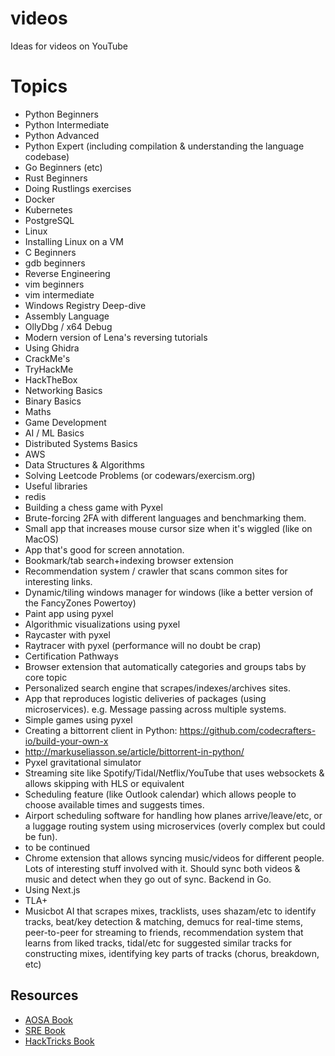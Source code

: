 # videos
Ideas for videos on YouTube


# Topics

* Python Beginners
* Python Intermediate
* Python Advanced
* Python Expert (including compilation & understanding the language codebase)
* Go Beginners (etc)
* Rust Beginners
* Doing Rustlings exercises
* Docker
* Kubernetes
* PostgreSQL
* Linux
* Installing Linux on a VM
* C Beginners
* gdb beginners
* Reverse Engineering
* vim beginners
* vim intermediate
* Windows Registry Deep-dive
* Assembly Language
* OllyDbg / x64 Debug
* Modern version of Lena's reversing tutorials
* Using Ghidra
* CrackMe's
* TryHackMe
* HackTheBox
* Networking Basics
* Binary Basics
* Maths
* Game Development
* AI / ML Basics
* Distributed Systems Basics
* AWS
* Data Structures & Algorithms
* Solving Leetcode Problems (or codewars/exercism.org)
* Useful libraries
* redis
* Building a chess game with Pyxel
* Brute-forcing 2FA with different languages and benchmarking them.
* Small app that increases mouse cursor size when it's wiggled (like on MacOS)
* App that's good for screen annotation.
* Bookmark/tab search+indexing browser extension
* Recommendation system / crawler that scans common sites for interesting links.
* Dynamic/tiling windows manager for windows (like a better version of the FancyZones Powertoy)
* Paint app using pyxel
* Algorithmic visualizations using pyxel
* Raycaster with pyxel
* Raytracer with pyxel (performance will no doubt be crap)
* Certification Pathways
* Browser extension that automatically categories and groups tabs by core topic
* Personalized search engine that scrapes/indexes/archives sites.
* App that reproduces logistic deliveries of packages (using microservices). e.g. Message passing across multiple systems.
* Simple games using pyxel
* Creating a bittorrent client in Python: https://github.com/codecrafters-io/build-your-own-x
* http://markuseliasson.se/article/bittorrent-in-python/
* Pyxel gravitational simulator
* Streaming site like Spotify/Tidal/Netflix/YouTube that uses websockets & allows skipping with HLS or equivalent
* Scheduling feature (like Outlook calendar) which allows people to choose available times and suggests times.
* Airport scheduling software for handling how planes arrive/leave/etc, or a luggage routing system using microservices (overly complex but could be fun).
* to be continued
* Chrome extension that allows syncing music/videos for different people. Lots of interesting stuff involved with it. Should sync both videos & music and detect when they go out of sync. Backend in Go.
* Using Next.js
* TLA+
* Musicbot AI that scrapes mixes, tracklists, uses shazam/etc to identify tracks, beat/key detection & matching, demucs for real-time stems, peer-to-peer for streaming to friends, recommendation system that learns from liked tracks, tidal/etc for suggested similar tracks for constructing mixes, identifying key parts of tracks (chorus, breakdown, etc)



## Resources
* [AOSA Book](http://aosabook.org/en/)
* [SRE Book](https://sre.google/books/)
* [HackTricks Book](https://book.hacktricks.xyz/)
